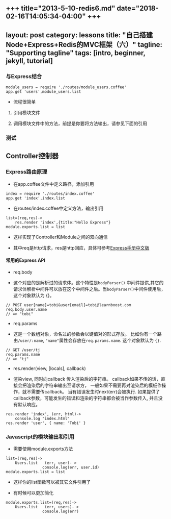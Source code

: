 +++
title="2013-5-10-redis6.md"
date="2018-02-16T14:05:34-04:00"
+++
---
layout: post
category: lessons
title: "自己搭建Node+Express+Redis的MVC框架（六）"
tagline: "Supporting tagline"
tags: [intro, beginner, jekyll, tutorial]
---

### 与Express结合

```
module_users = require './routes/module_users.coffee'
app.get 'users',module_users.list
```

+ 流程很简单

1. 引用模块文件

2. 调用模块文件中的方法，前提是你要将方法输出，请参见下面的引用

### 测试

## Controller控制器

### Express路由原理

+ 在app.coffee文件中定义路径，添加引用
```
index = require './routes/index.coffee'
app.get 'index',index.list
```

+ 在routes/index.coffee中定义方法，输出引用
```
list=(req,res)->
	res.render 'index',{title:"Hello Express"}
module.exports.list = list
```

+ 这样实现了Controller和Module之间的双向通信

+ 其中req是http请求，res是http回应，具体可参考[Express手册中文版](http://expressjs.jser.us/api.html)

#### 常用的Express API

+ req.body

+ 这个对应的是解析过的请求体。这个特性是`bodyParser()` 中间件提供,其它的请求体解析中间件可以放在这个中间件之后。当`bodyParser()`中间件使用后，这个对象默认为 {}。
```
// POST user[name]=tobi&user[email]=tobi@learnboost.com
req.body.user.name
// => "tobi"
```

+ req.params

+ 这是一个数组对象，命名过的参数会以键值对的形式存放。 比如你有一个路由`/user/:name`, `"name"`属性会存放在`req.params.name`. 这个对象默认为 `{}`.
```
// GET /user/tj
req.params.name
// => "tj"
```

+ res.render(view, [locals], callback)

+ 渲染view, 同时向callback 传入渲染后的字符串。 callback如果不传的话，直接会把渲染后的字符串输出至请求方， 一般如果不需要再对渲染后的模板作操作，就不需要传callback。 当有错误发生时next(err)会被执行. 如果提供了callback参数，可能发生的错误和渲染的字符串都会被当作参数传入, 并且没有默认响应。
```
res.render 'index', (err, html)->
	console.log "index.html"
res.render 'user', { name: 'Tobi' }
```
### Javascript的模块输出和引用

+ 需要使用module.exports方法
```
list=(req,res)->
	Users.list   (err, user)- >
        		console.log(err, user.id)
module.exports.list = list
```

+ 这样你的list函数可以被其它文件引用了

+ 有时候可以更加简化
```
module.exports.list=(req,res)->
	Users.list   (err, users)- >
        		console.log(err)
```
